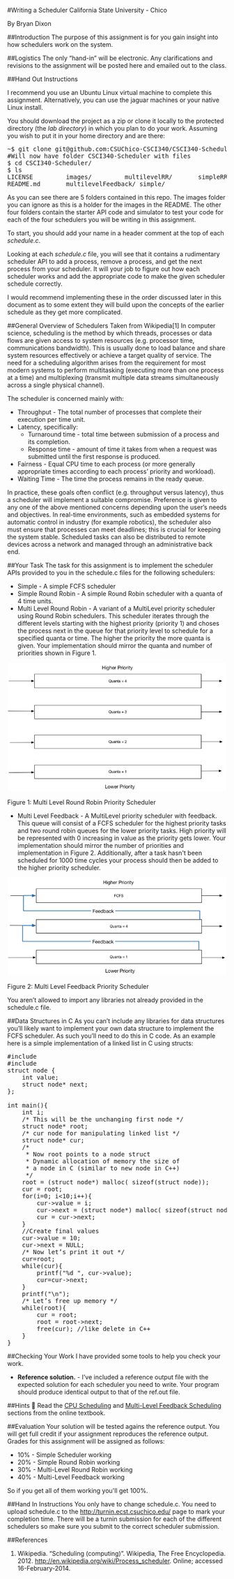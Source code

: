#Writing a Scheduler
California State University - Chico

By Bryan Dixon

##Introduction
The purpose of this assignment is for you gain insight into how schedulers work on the system.

##Logistics
The only “hand-in” will be electronic. Any clarifications and revisions to the assignment will be posted here and emailed out to the class.

##Hand Out Instructions

I recommend you use an Ubuntu Linux virtual machine to complete this assignment. Alternatively, you can use the jaguar machines or your native Linux install.

You should download the project as a zip or clone it locally to the protected directory (the *lab directory*) in which you plan to do your work. Assuming you wish to put it in your home directory and are there:

<pre>
~$ git clone git@github.com:CSUChico-CSCI340/CSCI340-Scheduler.git
#Will now have folder CSCI340-Scheduler with files
$ cd CSCI340-Scheduler/
$ ls
LICENSE			images/			multilevelRR/		simpleRR/
README.md		multilevelFeedback/	simple/
</pre>

As you can see there are 5 folders contained in this repo. The images folder you can ignore as this is a holder for the images in the README. The other four folders contain the starter API code and simulator to test your code for each of the four schedulers you will be writing in this assignment.

To start, you should add your name in a header comment at the top of each *schedule.c*.

Looking at each *schedule.c* file, you will see that it contains a rudimentary scheduler API to add a process, remove a process, and get the next process from your scheduler. It will your job to figure out how each scheduler works and add the appropriate code to make the given scheduler schedule correctly.

I would recommend implementing these in the order discussed later in this document as to some extent they will build upon the concepts of the earlier schedule as they get more complicated.


##General Overview of Schedulers
Taken from Wikipedia[1]
In computer science, scheduling is the method by which threads, processes or data flows are given access to system resources (e.g. processor time, communications bandwidth). This is usually done to load balance and share system resources effectively or achieve a target quality of service.  The need for a scheduling algorithm arises from the requirement for most modern systems to perform multitasking (executing more than one process at a time) and multiplexing (transmit multiple data streams simultaneously across a single physical channel).

The scheduler is concerned mainly with:

* Throughput - The total number of processes that complete their execution per time unit.
* Latency, specifically:
	* Turnaround time - total time between submission of a process and its completion.
	* Response time - amount of time it takes from when a request was submitted until the first response is produced.
* Fairness - Equal CPU time to each process (or more generally appropriate times according to each process’ priority and workload).
* Waiting Time - The time the process remains in the ready queue.

In practice, these goals often conflict (e.g. throughput versus latency), thus a scheduler will implement a suitable compromise. Preference is given to any one of the above mentioned concerns depending upon the user’s needs and objectives. In real-time environments, such as embedded systems for automatic control in industry (for example robotics), the scheduler also must ensure that processes can meet deadlines; this is crucial for keeping the system stable. Scheduled tasks can also be distributed to remote devices across a network and managed through an administrative back end.



##Your Task
The task for this assignment is to implement the scheduler APIs provided to you in the schedule.c files for the following schedulers:

* Simple - A simple FCFS scheduler
* Simple Round Robin - A simple Round Robin scheduler with a quanta of 4 time units.
* Multi Level Round Robin - A variant of a MultiLevel priority scheduler using Round Robin schedulers. This scheduler iterates through the different levels starting with the highest priority (priority 1) and choses the process next in the queue for that priority level to schedule for a specified quanta or time. The higher the priority the more quanta is given. Your implementation should mirror the quanta and number of priorities shown in Figure 1.  

![MultiLevel Queue](https://raw.githubusercontent.com/CSUChico-CSCI340/CSCI340-Scheduler/master/images/multilevel.png "MultiLevel Queue")

Figure 1: Multi Level Round Robin Priority Scheduler

* Multi Level Feedback - A MultiLevel priority scheduler with feedback. This queue will consist of a FCFS scheduler for the highest priority tasks and two round robin queues for the lower priority tasks. High priority will be represented with 0 increasing in value as the priority gets lower. Your implementation should mirror the number of priorities and implementation in Figure 2. Additionally, after a task hasn't been scheduled for 1000 time cycles your process should then be added to the higher priority scheduler.

![MultiLevel Feedback Queue](https://raw.githubusercontent.com/CSUChico-CSCI340/CSCI340-Scheduler/master/images/multilevelfeedback.png "MultiLevel Feedback Queue")

Figure 2: Multi Level Feedback Priority Scheduler

You aren’t allowed to import any libraries not already provided in the
schedule.c file.

##Data Structures in C
As you can’t include any libraries for data structures you’ll likely want to implement your own data structure to implement the FCFS scheduler. As such you’ll need to do this in C code. As an example here is a simple implementation of a linked list in C using structs:

<pre>
#include <stdio.h>
#include <stdlib.h>
struct node {
	int value;
	struct node* next;
};

int main(){
	int i;
	/* This will be the unchanging first node */
	struct node* root;
	/* cur node for manipulating linked list */
	struct node* cur;
	/*
 	 * Now root points to a node struct
 	 * Dynamic allocation of memory the size of
 	 * a node in C (similar to new node in C++)
  	 */
	root = (struct node*) malloc( sizeof(struct node));
	cur = root;
	for(i=0; i<10;i++){
		cur->value = i;
		cur->next = (struct node*) malloc( sizeof(struct node));
		cur = cur->next;
	}
	//Create final values
	cur->value = 10;
	cur->next = NULL;
	/* Now let’s print it out */
	cur=root;
	while(cur){
		printf("%d ", cur->value);
		cur=cur->next;
	}
	printf("\n");
	/* Let’s free up memory */
	while(root){
		cur = root;
		root = root->next;
		free(cur); //like delete in C++
	}
}
</pre>

##Checking Your Work
I have provided some tools to help you check your work.

* **Reference solution.** - I’ve included a reference output file with the expected solution for each scheduler you need to write. Your program should produce identical output to that of the ref.out file.


##Hints

Read the [CPU Scheduling](http://pages.cs.wisc.edu/~remzi/OSTEP/cpu-sched.pdf) and [Multi-Level Feedback Scheduling](http://pages.cs.wisc.edu/~remzi/OSTEP/cpu-sched-mlfq.pdf) sections from the online textbook.

##Evaluation
Your solution will be tested agains the reference output. You will get full credit if your assignment reproduces the reference output. Grades for this assignment will be assigned as follows:

* 10% - Simple Scheduler working
* 20% - Simple Round Robin working
* 30% - Multi-Level Round Robin working
* 40% - Multi-Level Feedback working

So if you get all of them working you'll get 100%.

##Hand In Instructions
You only have to change schedule.c. You need to upload schedule.c to the http://turnin.ecst.csuchico.edu/ page to mark your completion time. There will be a turnin submission for each of the different schedulers so make sure you submit to the correct scheduler submission.

##References
1. Wikipedia. “Scheduling (computing)”. Wikipedia, The Free Encyclopedia. 2012. http://en.wikipedia.org/wiki/Process_scheduler. Online; accessed 16-February-2014.

